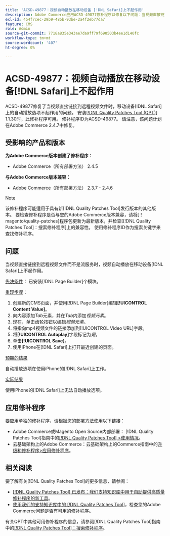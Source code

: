 ```yaml
---
title: 'ACSD-49877：视频自动播放在移动设备 [!DNL Safari]上不起作用'
description: Adobe Commerce应用ACSD-49877修补程序以修复以下问题：当视频直接链接到远程视频文件时，视频自动播放选项在移动设备 [!DNL Safari] 上不起作用。
exl-id: 454f7cec-29b9-485b-93be-2a4f2eb77da7
feature: CMS
role: Admin
source-git-commit: 7718a835e343ae7da9ff79f690503b4ee1d140fc
workflow-type: tm+mt
source-wordcount: '407'
ht-degree: 0%

---
```


# ACSD-49877：视频自动播放在移动设备[!DNL Safari]上不起作用

ACSD-49877修复了当视频直接链接到远程视频文件时，移动设备[!DNL Safari]上的自动播放选项不起作用的问题。 安装[[!DNL Quality Patches Tool (QPT)]](/help/announcements/adobe-commerce-announcements/magento-quality-patches-released-new-tool-to-self-serve-quality-patches.md) 1.1.30时，此修补程序可用。 修补程序ID为ACSD-49877。 请注意，该问题计划在Adobe Commerce 2.4.7中修复。

## 受影响的产品和版本

**为Adobe Commerce版本创建了修补程序：**

* Adobe Commerce（所有部署方法） 2.4.5

**与Adobe Commerce版本兼容：**

* Adobe Commerce（所有部署方法） 2.3.7 - 2.4.6

>[!NOTE]
>
>该修补程序可能适用于具有新[!DNL Quality Patches Tool]发行版本的其他版本。 要检查修补程序是否与您的Adobe Commerce版本兼容，请将[！magento/quality-patches]程序包更新为最新版本，并检查[[!DNL Quality Patches Tool]：搜索修补程序]上的兼容性。 使用修补程序ID作为搜索关键字来查找修补程序。

## 问题

当视频直接链接到远程视频文件而不是流服务时，视频自动播放在移动设备[!DNL Safari]上不起作用。

<u>先决条件</u>：
已安装[!DNL Page Builder]个模块。

<u>重现步骤</u>：

1. 创建新的CMS页面，并使用[!DNL Page Builder]编辑&#x200B;**[!UICONTROL Content Value]**。
1. 向内容添加&#x200B;*Tab*&#x200B;元素，并在&#x200B;*Tab*&#x200B;内添加&#x200B;*视频元素*。
1. 现在，单击齿轮按钮以编辑&#x200B;*视频元素*。
1. 将指向mp4视频文件的链接添加到[!UICONTROL Video URL]字段。
1. 将&#x200B;**[!UICONTROL Autoplay]**&#x200B;字段标记为&#x200B;*是*。
1. 单击&#x200B;**[!UICONTROL Save]**。
1. 使用iPhone在[!DNL Safari]上打开最近创建的页面。

<u>预期的结果</u>

自动播放选项在使用iPhone的[!DNL Safari]上工作。

<u>实际结果</u>

使用iPhone的[!DNL Safari]上无法自动播放选项。

## 应用修补程序

要应用单独的修补程序，请根据您的部署方法使用以下链接：

* Adobe Commerce或Magento Open Source内部部署： [!DNL Quality Patches Tool]指南中的[[!DNL Quality Patches Tool] >使用情况](https://experienceleague.adobe.com/docs/commerce-operations/tools/quality-patches-tool/usage.html)。
* 云基础架构上的Adobe Commerce：云基础架构上的Commerce指南中的[升级和修补程序>应用修补程序](https://experienceleague.adobe.com/docs/commerce-cloud-service/user-guide/develop/upgrade/apply-patches.html)。

## 相关阅读

要了解有关[!DNL Quality Patches Tool]的更多信息，请参阅：

* [[!DNL Quality Patches Tool] 已发布：我们支持知识库中用于自助提供高质量修补程序的新工具](/help/announcements/adobe-commerce-announcements/magento-quality-patches-released-new-tool-to-self-serve-quality-patches.md)。
* [使用我们的支持知识库中的 [!DNL Quality Patches Tool]](/help/support-tools/patches-available-in-qpt-tool/check-patch-for-magento-issue-with-magento-quality-patches.md)，检查您的Adobe Commerce问题是否有可用的修补程序。

有关QPT中其他可用修补程序的信息，请参阅[!DNL Quality Patches Tool]指南中的[[!DNL Quality Patches Tool]：搜索修补程序](https://experienceleague.adobe.com/tools/commerce-quality-patches/index.html)。
